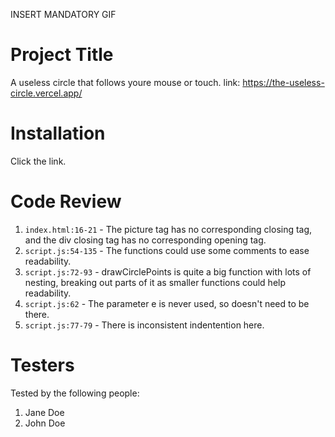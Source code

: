 INSERT MANDATORY GIF

# Project Title

A useless circle that follows youre mouse or touch.
link: https://the-useless-circle.vercel.app/

# Installation

Click the link.

# Code Review

1. `index.html:16-21` - The picture tag has no corresponding closing tag, and the div closing tag has no corresponding opening tag.
1. `script.js:54-135` - The functions could use some comments to ease readability.
1. `script.js:72-93` - drawCirclePoints is quite a big function with lots of nesting, breaking out parts of it as smaller functions could help readability.
1. `script.js:62` - The parameter e is never used, so doesn't need to be there.
1. `script.js:77-79` - There is inconsistent indentention here.

# Testers

Tested by the following people:

1. Jane Doe
2. John Doe
